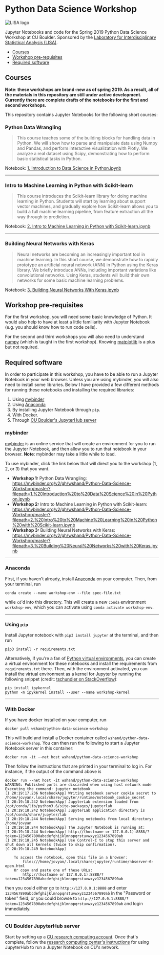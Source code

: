 # Python Data Science Workshop
![LISA logo](https://raw.githubusercontent.com/wshand/Python-Data-Science-Workshop/master/assets/LISA_logo_medium.jpg)

Jupyter Notebooks and code for the Spring 2019 Python Data Science Workshop at CU Boulder. Sponsored by the [Laboratory for Interdisciplinary Statistical Analysis (LISA)](https://www.colorado.edu/lab/lisa/).

* [Courses](#courses)
* [Workshop pre-requisites](#prereqs)
* [Required software](#required-software)


## Courses <a id="courses"></a>
**Note: these workshops are brand-new as of spring 2019. As a result, all of the materials in this repository are still under active development. Currently there are complete drafts of the notebooks for the first and second workshops.**

This repository contains Jupyter Notebooks for the following short courses:

### Python Data Wrangling
> This course teaches some of the building blocks for handling data in Python. We will show how to parse and manipulate data using Numpy and Pandas, and perform interactive visualization with Plotly. We analyze a real dataset using Scipy, demonstrating how to perform basic statistical tasks in Python.

Notebook: [1. Introduction to Data Science in Python.ipynb](https://github.com/wshand/Python-Data-Science-Workshop/blob/master/1.%20Introduction%20to%20Data%20Science%20in%20Python.ipynb)

-----------------------------------------------------
### Intro to Machine Learning in Python with Scikit-learn
> This course introduces the Scikit-learn library for doing machine learning in Python. Students will start by learning about support vector machines, and gradually explore how Scikit-learn allows you to build a full machine learning pipeline, from feature extraction all the way through to prediction.

Notebook: [2. Intro to Machine Learning in Python with Scikit-learn.ipynb](https://github.com/wshand/Python-Data-Science-Workshop/blob/master/2.%20Intro%20to%20Machine%20Learning%20in%20Python%20with%20Scikit-learn.ipynb)

-----------------------------------------------------
### Building Neural Networks with Keras
> Neural networks are becoming an increasingly important tool in machine learning. In this short course, we demonstrate how to rapidly prototype an artificial neural network (ANN) in Python using the Keras library. We briefly introduce ANNs, including important variations like convolutional networks. Using Keras, students will build their own networks for some basic machine learning problems.

Notebook: [3. Building Neural Networks With Keras.ipynb](https://github.com/wshand/Python-Data-Science-Workshop/blob/master/3.%20Building%20Neural%20Networks%20with%20Keras.ipynb)

## Workshop pre-requisites <a id="prereqs"></a>
For the first workshop, you will need some basic knowledge of Python. It would also help to have at least a little familiarity with Jupyter Notebook (e.g. you should know how to run code cells).

For the second and third workshops you will also need to understand [numpy](https://docs.scipy.org/doc/numpy/reference/) (which is taught in the first workshop). Knowing [matplotlib](https://matplotlib.org/) is a plus but not required.

## Required software <a id="required-software"></a>
In order to participate in this workshop, you have to be able to run a Jupyter Notebook in your web browser. Unless you are using mybinder, you will also need to install some libraries. Below I have provided a few different methods for running these notebooks and installing the required libraries:

1. Using [mybinder](https://mybinder.org)
2. Using [Anaconda](https://www.anaconda.com/)
3. By installing Jupyter Notebook through `pip`.
4. With Docker.
5. Through [CU Boulder's JupyterHub server](https://curc.readthedocs.io/en/latest/gateways/jupyterhub.html)

### mybinder
[mybinder](https://mybinder.org) is an online service that will create an environment for you to run the Jupyter Notebook, and then allow you to run that notebook in your browser. **Note**: mybinder may take a little while to load.

To use mybinder, click the link below that will direct you to the workshop (1, 2, or 3) that you want.

* **Workshop 1:** Python Data Wrangling: https://mybinder.org/v2/gh/wshand/Python-Data-Science-Workshop/master?filepath=1.%20Introduction%20to%20Data%20Science%20in%20Python.ipynb
* **Workshop 2:** Intro to Machine Learning in Python with Scikit-learn: https://mybinder.org/v2/gh/wshand/Python-Data-Science-Workshop/master?filepath=2.%20Intro%20to%20Machine%20Learning%20in%20Python%20with%20Scikit-learn.ipynb
* **Workshop 3:** Building Neural Networks with Keras: https://mybinder.org/v2/gh/wshand/Python-Data-Science-Workshop/master?filepath=3.%20Building%20Neural%20Networks%20with%20Keras.ipynb

-----------------------------------------------------
### Anaconda
First, if you haven't already, install [Anaconda](https://www.anaconda.com/) on your computer. Then, from your terminal, run

```
conda create --name workshop-env --file spec-file.txt
```

while `cd`'d into this directory. This will create a new `conda` environment `workshop-env`, which you can activate using `conda activate workshop-env`.

-----------------------------------------------------
### Using `pip`
Install Jupyter notebook with `pip3 install jupyter` at the terminal, and then run

```
pip3 install -r requirements.txt
```

Alternatively, if you're a fan of [Python virtual environments](https://docs.python.org/3/tutorial/venv.html), you can create a virtual environment for these notebooks and install the requirements from `requirements.txt` there. Then, with the environment activated, you can install the virtual environment as a kernel for Jupyter by running the following snippet (credit: [tschundler on StackOverflow](https://stackoverflow.com/a/37891993)):

```
pip install ipykernel
python -m ipykernel install --user --name workshop-kernel
```


-----------------------------------------------------
### With Docker
If you have docker installed on your computer, run

```
docker pull wshand/python-data-science-workshop
```

This will build and install a Docker container called `wshand/python-data-science-workshop`. You can then run the following to start a Jupyter Notebook server in this container:

```
docker run -it --net host wshand/python-data-science-workshop
```

Then follow the instructions that are printed in your terminal to log in. For instance, if the output of the command above is

```
docker run --net host -it wshand/python-data-science-workshop
WARNING: Published ports are discarded when using host network mode
Executing the command: jupyter notebook
[I 20:19:17.236 NotebookApp] Writing notebook server cookie secret to /home/jovyan/.local/share/jupyter/runtime/notebook_cookie_secret
[I 20:19:18.242 NotebookApp] JupyterLab extension loaded from /opt/conda/lib/python3.6/site-packages/jupyterlab
[I 20:19:18.242 NotebookApp] JupyterLab application directory is /opt/conda/share/jupyter/lab
[I 20:19:18.244 NotebookApp] Serving notebooks from local directory: /home/jovyan
[I 20:19:18.244 NotebookApp] The Jupyter Notebook is running at:
[I 20:19:18.244 NotebookApp] http://(hostname or 127.0.0.1):8888/?token=1234567890abcdefghijklmnopqrstuvwxyz1234567890ab
[I 20:19:18.245 NotebookApp] Use Control-C to stop this server and shut down all kernels (twice to skip confirmation).
[C 20:19:18.249 NotebookApp]

    To access the notebook, open this file in a browser:
        file:///home/jovyan/.local/share/jupyter/runtime/nbserver-6-open.html
    Or copy and paste one of these URLs:
        http://(hostname or 127.0.0.1):8888/?token=1234567890abcdefghijklmnopqrstuvwxyz1234567890ab
```

then you could either go to `http://127.0.0.1:8888` and enter `1234567890abcdefghijklmnopqrstuvwxyz1234567890ab` in the "Password or token" field, or you could browse to `http://127.0.0.1:8888/?token=1234567890abcdefghijklmnopqrstuvwxyz1234567890ab` and login immediately.

-----------------------------------------------------
### CU Boulder JupyterHub server
Start by setting up a [CU research computing account](https://rcamp.rc.colorado.edu/accounts/account-request/create/organization). Once that's complete, follow the [research computing center's instructions](https://curc.readthedocs.io/en/latest/gateways/jupyterhub.html#start-a-notebook-server) for using JupyterHub to run a Jupyter Notebook on CU's network.
